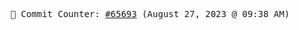 <p align="center">
    <samp>
        📮 Commit Counter: <a href="https://github.com/Javascript-void0/Javascript-void0/commits/main">#65693</a> (August 27, 2023 @ 09:38 AM)
    </samp>
</p>